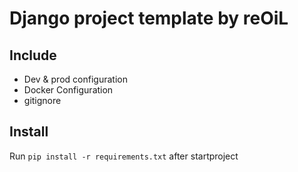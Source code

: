 # Django project template by reOiL

## Include

- Dev & prod configuration
- Docker Configuration
- gitignore

## Install

Run `pip install -r requirements.txt` after startproject